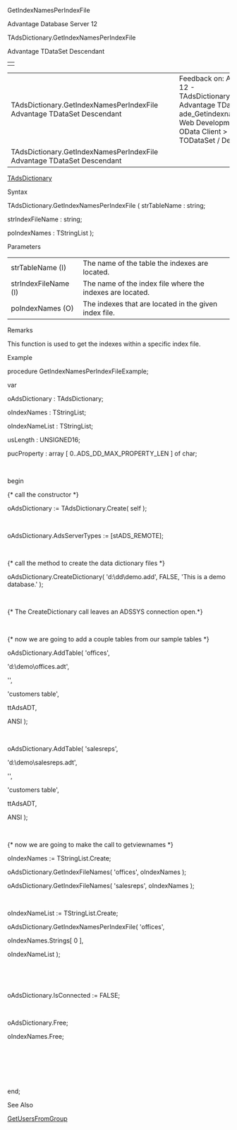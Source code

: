 GetIndexNamesPerIndexFile




Advantage Database Server 12  

TAdsDictionary.GetIndexNamesPerIndexFile

Advantage TDataSet Descendant

|  |
| --- |
|  |

|  |  |  |  |  |
| --- | --- | --- | --- | --- |
| TAdsDictionary.GetIndexNamesPerIndexFile  Advantage TDataSet Descendant |  |  | Feedback on: Advantage Database Server 12 - TAdsDictionary.GetIndexNamesPerIndexFile Advantage TDataSet Descendant ade\_Getindexnamesperindexfile Advantage Web Development > Advantage Delphi OData Client > Delphi OData Components > TODataSet / Dear Support Staff, |  |
| TAdsDictionary.GetIndexNamesPerIndexFile  Advantage TDataSet Descendant |  |  |  |  |

[TAdsDictionary](ade_tadsdictionary.htm)

Syntax

TAdsDictionary.GetIndexNamesPerIndexFile ( strTableName : string;

strIndexFileName : string;

poIndexNames : TStringList );

Parameters

|  |  |
| --- | --- |
| strTableName (I) | The name of the table the indexes are located. |
| strIndexFileName (I) | The name of the index file where the indexes are located. |
| poIndexNames (O) | The indexes that are located in the given index file. |

Remarks

This function is used to get the indexes within a specific index file.

Example

procedure GetIndexNamesPerIndexFileExample;

var

oAdsDictionary : TAdsDictionary;

oIndexNames : TStringList;

oIndexNameList : TStringList;

usLength : UNSIGNED16;

pucProperty : array [ 0..ADS\_DD\_MAX\_PROPERTY\_LEN ] of char;

 

begin

{\* call the constructor \*}

oAdsDictionary := TAdsDictionary.Create( self );

 

oAdsDictionary.AdsServerTypes := [stADS\_REMOTE];

 

{\* call the method to create the data dictionary files \*}

oAdsDictionary.CreateDictionary( 'd:\dd\demo.add', FALSE, 'This is a demo database.' );

 

{\* The CreateDictionary call leaves an ADSSYS connection open.\*}

 

{\* now we are going to add a couple tables from our sample tables \*}

oAdsDictionary.AddTable( 'offices',

'd:\demo\offices.adt',

'',

'customers table',

ttAdsADT,

ANSI );

 

oAdsDictionary.AddTable( 'salesreps',

'd:\demo\salesreps.adt',

'',

'customers table',

ttAdsADT,

ANSI );

 

{\* now we are going to make the call to getviewnames \*}

oIndexNames := TStringList.Create;

oAdsDictionary.GetIndexFileNames( 'offices', oIndexNames );

oAdsDictionary.GetIndexFileNames( 'salesreps', oIndexNames );

 

oIndexNameList := TStringList.Create;

oAdsDictionary.GetIndexNamesPerIndexFile( 'offices',

oIndexNames.Strings[ 0 ],

oIndexNameList );

 

 

oAdsDictionary.IsConnected := FALSE;

 

oAdsDictionary.Free;

oIndexNames.Free;

 

 

 

end;

See Also

[GetUsersFromGroup](ade_getusersfromgroup.htm)